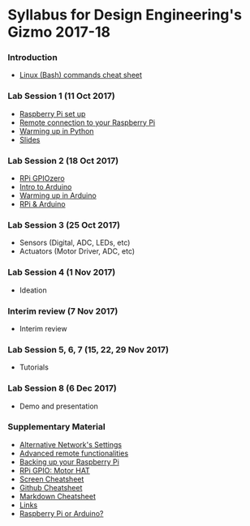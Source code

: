 # Syllabus for Design Engineering's Gizmo 2017-18

### Introduction

* [Linux (Bash) commands cheat sheet](../Introductory_Material/Cheat_sheet_bash_Linux.md)

### Lab Session 1 (11 Oct 2017)

* [Raspberry Pi set up](../Chapter_2_RPi/RPi_setup.md)
* [Remote connection to your Raspberry Pi](../Chapter_5_Remote/Remote_Rpi.md)
* [Warming up in Python](../Chapter_1_Python/Python_warmup.md)
* [Slides](./DE2-Gizmo-2017-Week1.pdf)

### Lab Session 2 (18 Oct 2017)

* [RPi GPIOzero](../Chapter_2_RPi/RPi_GPIO.md)
* [Intro to Arduino](../Chapter_3_Arduino/Arduino_intro.md)
* [Warming up in Arduino](../Chapter_3_Arduino/Arduino_warmup.md)
* [RPi & Arduino](../Chapter_4_Arduino+RPi/RPi_to_Arduino.md)

### Lab Session 3 (25 Oct 2017)

 * Sensors (Digital, ADC, LEDs, etc)
 * Actuators (Motor Driver, ADC, etc)

### Lab Session 4 (1 Nov 2017)

* Ideation

### Interim review (7 Nov 2017)

* Interim review

### Lab Session 5, 6, 7 (15, 22, 29 Nov 2017)

* Tutorials

### Lab Session 8 (6 Dec 2017)

* Demo and presentation

### Supplementary Material

* [Alternative Network's Settings](../SupplementaryMaterial/Alternative_network_settings.md)
* [Advanced remote functionalities](../SupplementaryMaterial/Advanced_remote_functionalities.md)
* [Backing up your Raspberry Pi](../SupplementaryMaterial/Backing_up_RPi.md)
* [RPi GPIO: Motor HAT](../SupplementaryMaterial/RPi_GPIO_MotorHat.md)
* [Screen Cheatsheet](../SupplementaryMaterial/Screen_cheatsheet.md)
* [Github Cheatsheet](../SupplementaryMaterial/git-cheat-sheet-education.pdf)
* [Markdown Cheatsheet](../SupplementaryMaterial/Markdown_cheatsheet.md)
* [Links](../SupplementaryMaterial/Links)
* [Raspberry Pi or Arduino?](SupplementaryMaterial/RPi_or_Arduino.md)
